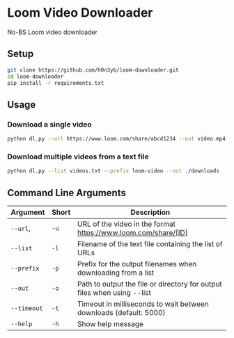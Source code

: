 # Loom Video Downloader

No-BS Loom video downloader

## Setup

```bash
git clone https://github.com/h0n3yb/loom-downloader.git
cd loom-downloader
pip install -r requirements.txt
```

## Usage

### Download a single video

```bash
python dl.py --url https://www.loom.com/share/abcd1234 --out video.mp4
```

### Download multiple videos from a text file

```bash
python dl.py --list videos.txt --prefix loom-video --out ./downloads
```

## Command Line Arguments

| Argument | Short | Description |
|----------|-------|-------------|
| `--url`, | `-u` | URL of the video in the format https://www.loom.com/share/[ID] |
| `--list` | `-l` | Filename of the text file containing the list of URLs |
| `--prefix` | `-p` | Prefix for the output filenames when downloading from a list |
| `--out` | `-o` | Path to output the file or directory for output files when using --list |
| `--timeout` | `-t` | Timeout in milliseconds to wait between downloads (default: 5000) |
| `--help` | `-h` | Show help message |

